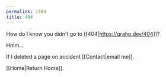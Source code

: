 ```yaml
---
permalink: /404
title: 404
---
```


How do I know you didn't go to [[404|https://grahp.dev/404]]?

Hmm...

If I deleted a page on accident [[Contact|email me]].

[[Home|Return Home]].

